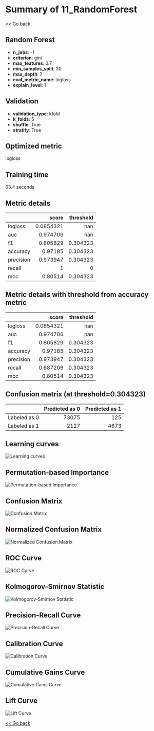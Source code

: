 # Summary of 11_RandomForest

[<< Go back](../README.md)


## Random Forest
- **n_jobs**: -1
- **criterion**: gini
- **max_features**: 0.7
- **min_samples_split**: 30
- **max_depth**: 7
- **eval_metric_name**: logloss
- **explain_level**: 1

## Validation
 - **validation_type**: kfold
 - **k_folds**: 5
 - **shuffle**: True
 - **stratify**: True

## Optimized metric
logloss

## Training time

63.4 seconds

## Metric details
|           |     score |   threshold |
|:----------|----------:|------------:|
| logloss   | 0.0854321 |  nan        |
| auc       | 0.974706  |  nan        |
| f1        | 0.805829  |    0.304323 |
| accuracy  | 0.97185   |    0.304323 |
| precision | 0.973947  |    0.304323 |
| recall    | 1         |    0        |
| mcc       | 0.80514   |    0.304323 |


## Metric details with threshold from accuracy metric
|           |     score |   threshold |
|:----------|----------:|------------:|
| logloss   | 0.0854321 |  nan        |
| auc       | 0.974706  |  nan        |
| f1        | 0.805829  |    0.304323 |
| accuracy  | 0.97185   |    0.304323 |
| precision | 0.973947  |    0.304323 |
| recall    | 0.687206  |    0.304323 |
| mcc       | 0.80514   |    0.304323 |


## Confusion matrix (at threshold=0.304323)
|              |   Predicted as 0 |   Predicted as 1 |
|:-------------|-----------------:|-----------------:|
| Labeled as 0 |            73075 |              125 |
| Labeled as 1 |             2127 |             4673 |

## Learning curves
![Learning curves](learning_curves.png)

## Permutation-based Importance
![Permutation-based Importance](permutation_importance.png)
## Confusion Matrix

![Confusion Matrix](confusion_matrix.png)


## Normalized Confusion Matrix

![Normalized Confusion Matrix](confusion_matrix_normalized.png)


## ROC Curve

![ROC Curve](roc_curve.png)


## Kolmogorov-Smirnov Statistic

![Kolmogorov-Smirnov Statistic](ks_statistic.png)


## Precision-Recall Curve

![Precision-Recall Curve](precision_recall_curve.png)


## Calibration Curve

![Calibration Curve](calibration_curve_curve.png)


## Cumulative Gains Curve

![Cumulative Gains Curve](cumulative_gains_curve.png)


## Lift Curve

![Lift Curve](lift_curve.png)



[<< Go back](../README.md)
